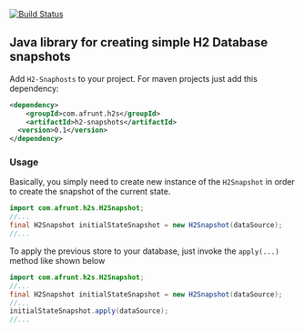 [![Build Status](https://travis-ci.org/afrunt/h2-snapshots.svg?branch=master)](https://travis-ci.org/afrunt/h2-snapshots)
## Java library for creating simple H2 Database snapshots
Add `H2-Snaphosts` to your project. For maven projects just add this dependency:
```xml
<dependency>
    <groupId>com.afrunt.h2s</groupId>
    <artifactId>h2-snapshots</artifactId>
  <version>0.1</version>
</dependency>
```
  
### Usage
Basically, you simply need to create new instance of the `H2Snapshot` in order to create the snapshot of the current state. 
```java
import com.afrunt.h2s.H2Snapshot;
//...
final H2Snapshot initialStateSnapshot = new H2Snapshot(dataSource);
//...
```
To apply the previous store to your database, just invoke the `apply(...)` method like shown below
```java
import com.afrunt.h2s.H2Snapshot;
//...
final H2Snapshot initialStateSnapshot = new H2Snapshot(dataSource);
//...
initialStateSnapshot.apply(dataSource);
//...
```
